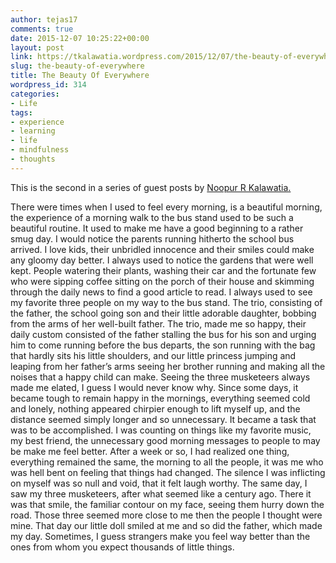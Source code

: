 ```yaml
---
author: tejas17
comments: true
date: 2015-12-07 10:25:22+00:00
layout: post
link: https://tkalawatia.wordpress.com/2015/12/07/the-beauty-of-everywhere/
slug: the-beauty-of-everywhere
title: The Beauty Of Everywhere
wordpress_id: 314
categories:
- Life
tags:
- experience
- learning
- life
- mindfulness
- thoughts
---
```


This is the second in a series of guest posts by [Noopur R Kalawatia.](https://plus.google.com/114578718211686922661/about)

There were times when I used to feel every morning, is a beautiful morning, the experience of a morning walk to the bus stand used to be such a beautiful routine. It used to make me have a good beginning to a rather smug day. I would notice the parents running hitherto the school bus arrived. I love kids, their unbridled innocence and their smiles could make any gloomy day better. I always used to notice the gardens that were well kept. People watering their plants, washing their car and the fortunate few who were sipping coffee sitting on the porch of their house and skimming through the daily news to find a good article to read. I always used to see my favorite three people on my way to the bus stand. The trio, consisting of the father, the school going son and their little adorable daughter, bobbing from the arms of her well-built father. The trio, made me so happy, their daily custom consisted of the father stalling the bus for his son and urging him to come running before the bus departs, the son running with the bag that hardly sits his little shoulders, and our little princess jumping and leaping from her father’s arms seeing her brother running and making all the noises that a happy child can make. Seeing the three musketeers always made me elated, I guess I would never know why. Since some days, it became tough to remain happy in the mornings, everything seemed cold and lonely, nothing appeared chirpier enough to lift myself up, and the distance seemed simply longer and so unnecessary. It became a task that was to be accomplished. I was counting on things like my favorite music, my best friend, the unnecessary good morning messages to people to may be make me feel better. After a week or so, I had realized one thing, everything remained the same, the morning to all the people, it was me who was hell bent on feeling that things had changed. The silence I was inflicting on myself was so null and void, that it felt laugh worthy. The same day, I saw my three musketeers, after what seemed like a century ago. There it was that smile, the familiar contour on my face, seeing them hurry down the road. Those three seemed more close to me then the people I thought were mine. That day our little doll smiled at me and so did the father, which made my day. Sometimes, I guess strangers make you feel way better than the ones from whom you expect thousands of little things.
